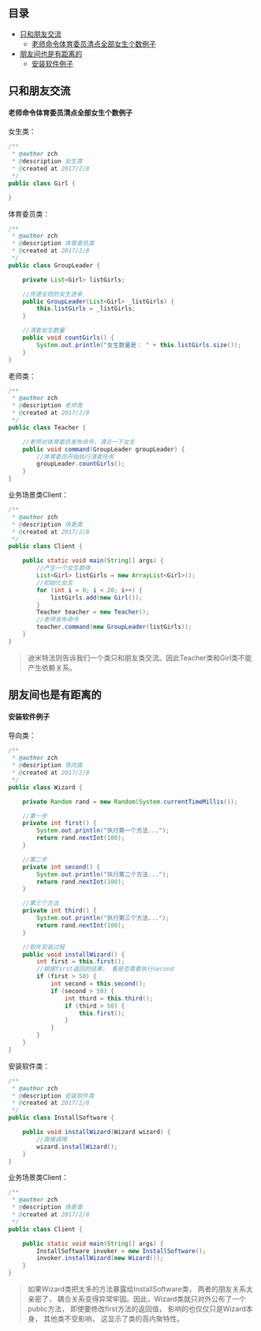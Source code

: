 ## 目录
- [只和朋友交流](#只和朋友交流)
  - [老师命令体育委员清点全部女生个数例子](#老师命令体育委员清点全部女生个数例子)
- [朋友间也是有距离的](#朋友间也是有距离的)
  - [安装软件例子](#安装软件例子)





## 只和朋友交流
#### 老师命令体育委员清点全部女生个数例子
女生类：

```Java
/**
 * @author zch
 * @description 女生类
 * @created at 2017/2/8
 */
public class Girl {

}
```

体育委员类：

```Java
/**
 * @author zch
 * @description 体育委员类
 * @created at 2017/2/8
 */
public class GroupLeader {

    private List<Girl> listGirls;

    //传递全班的女生进来
    public GroupLeader(List<Girl> _listGirls) {
        this.listGirls = _listGirls;
    }

    //清查女生数量
    public void countGirls() {
        System.out.println("女生数量是： " + this.listGirls.size());
    }
}
```

老师类：

```Java
/**
 * @author zch
 * @description 老师类
 * @created at 2017/2/8
 */
public class Teacher {

    //老师对体育委员发布命令，清点一下女生
    public void command(GroupLeader groupLeader) {
        //体育委员开始执行清查任务
        groupLeader.countGirls();
    }
}
```

业务场景类Client：

```Java
/**
 * @author zch
 * @description 场景类
 * @created at 2017/2/8
 */
public class Client {

    public static void main(String[] args) {
        //产生一个女生群体
        List<Girl> listGirls = new ArrayList<Girl>();
        //初始化女生
        for (int i = 0; i < 20; i++) {
            listGirls.add(new Girl());
        }
        Teacher teacher = new Teacher();
        //老师发布命令
        teacher.command(new GroupLeader(listGirls));
    }
}
```

> 迪米特法则告诉我们一个类只和朋友类交流。因此Teacher类和Girl类不能产生依赖关系。

## 朋友间也是有距离的
#### 安装软件例子
导向类：

```Java
/**
 * @author zch
 * @description 导向类
 * @created at 2017/2/8
 */
public class Wizard {

    private Random rand = new Random(System.currentTimeMillis());

    //第一步
    private int first() {
        System.out.println("执行第一个方法...");
        return rand.nextInt(100);
    }

    //第二步
    private int second() {
        System.out.println("执行第二个方法...");
        return rand.nextInt(100);
    }

    //第三个方法
    private int third() {
        System.out.println("执行第三个方法...");
        return rand.nextInt(100);
    }

    //软件安装过程
    public void installWizard() {
        int first = this.first();
        //根据first返回的结果， 看是否需要执行second
        if (first > 50) {
            int second = this.second();
            if (second > 50) {
                int third = this.third();
                if (third > 50) {
                    this.first();
                }
            }
        }
    }
}
```

安装软件类：

```Java
/**
 * @author zch
 * @description 安装软件类
 * @created at 2017/2/8
 */
public class InstallSoftware {

    public void installWizard(Wizard wizard) {
        //直接调用
        wizard.installWizard();
    }
}
```

业务场景类Client：

```Java
/**
 * @author zch
 * @description 场景类
 * @created at 2017/2/8
 */
public class Client {

    public static void main(String[] args) {
        InstallSoftware invoker = new InstallSoftware();
        invoker.installWizard(new Wizard());
    }
}
```

> 如果Wizard类把太多的方法暴露给InstallSoftware类， 两者的朋友关系太亲密了， 耦合关系变得异常牢固。因此，Wizard类就只对外公布了一个public方法， 即使要修改first方法的返回值， 影响的也仅仅只是Wizard本身， 其他类不受影响， 这显示了类的高内聚特性。